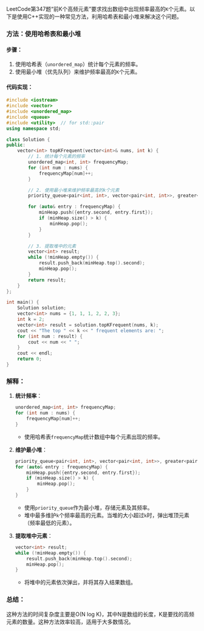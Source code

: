 LeetCode第347题“前K个高频元素”要求找出数组中出现频率最高的`K`个元素。以下是使用C++实现的一种常见方法，利用哈希表和最小堆来解决这个问题。

### 方法：使用哈希表和最小堆

#### 步骤：
1. 使用哈希表（`unordered_map`）统计每个元素的频率。
2. 使用最小堆（优先队列）来维护频率最高的`K`个元素。

#### 代码实现：

```cpp
#include <iostream>
#include <vector>
#include <unordered_map>
#include <queue>
#include <utility>  // for std::pair
using namespace std;

class Solution {
public:
    vector<int> topKFrequent(vector<int>& nums, int k) {
        // 1. 统计每个元素的频率
        unordered_map<int, int> frequencyMap;
        for (int num : nums) {
            frequencyMap[num]++;
        }

        // 2. 使用最小堆来维护频率最高的k个元素
        priority_queue<pair<int, int>, vector<pair<int, int>>, greater<pair<int, int>>> minHeap;

        for (auto& entry : frequencyMap) {
            minHeap.push({entry.second, entry.first});
            if (minHeap.size() > k) {
                minHeap.pop();
            }
        }

        // 3. 提取堆中的元素
        vector<int> result;
        while (!minHeap.empty()) {
            result.push_back(minHeap.top().second);
            minHeap.pop();
        }
        return result;
    }
};

int main() {
    Solution solution;
    vector<int> nums = {1, 1, 1, 2, 2, 3};
    int k = 2;
    vector<int> result = solution.topKFrequent(nums, k);
    cout << "The top " << k << " frequent elements are: ";
    for (int num : result) {
        cout << num << " ";
    }
    cout << endl;
    return 0;
}
```

### 解释：

1. **统计频率**：
   ```cpp
   unordered_map<int, int> frequencyMap;
   for (int num : nums) {
       frequencyMap[num]++;
   }
   ```
   - 使用哈希表`frequencyMap`统计数组中每个元素出现的频率。

2. **维护最小堆**：
   ```cpp
   priority_queue<pair<int, int>, vector<pair<int, int>>, greater<pair<int, int>>> minHeap;
   for (auto& entry : frequencyMap) {
       minHeap.push({entry.second, entry.first});
       if (minHeap.size() > k) {
           minHeap.pop();
       }
   }
   ```
   - 使用`priority_queue`作为最小堆，存储元素及其频率。
   - 堆中最多维护`k`个频率最高的元素。当堆的大小超过`k`时，弹出堆顶元素（频率最低的元素）。

3. **提取堆中元素**：
   ```cpp
   vector<int> result;
   while (!minHeap.empty()) {
       result.push_back(minHeap.top().second);
       minHeap.pop();
   }
   ```
   - 将堆中的元素依次弹出，并将其存入结果数组。

### 总结：
这种方法的时间复杂度主要是O(N log K)，其中N是数组的长度，K是要找的高频元素的数量。这种方法效率较高，适用于大多数情况。